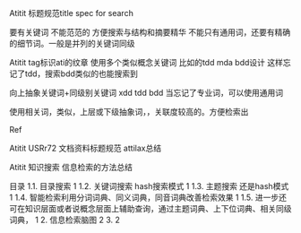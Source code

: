 Atitit 标题规范title spec  for search 


要有关键词  不能范范的 方便搜索与结构和摘要精华
不能只有通用词，还要有精确的细节词。一般是并列的关键词同级

Atitit tag标识ati的纹章
使用多个类似概念关键词  比如的tdd mda bdd设计
这样忘记了tdd，搜索bdd类似的也能搜索到


向上抽象关键词+同级别关键词  xdd  tdd bdd
当忘记了专业词，可以使用通用词

使用相关词，类似，上层或下级抽象词，，关联度较高的。方便检索出

Ref

Atitit  USRr72 文档资料标题规范 attilax总结


Atitit 知识搜索 信息检索的方法总结

目录
1.1. 目录搜索	1
1.2. 关键词搜索   hash搜索模式	1
1.3. 主题搜索 还是hash模式	1
1.4. 智能检索利用分词词典、同义词典，同音词典改善检索效果	1
1.5. 进一步还可在知识层面或者说概念层面上辅助查询，通过主题词典、上下位词典、相关同级词典，	1
2. 信息检索脑图	2
3. 	2

